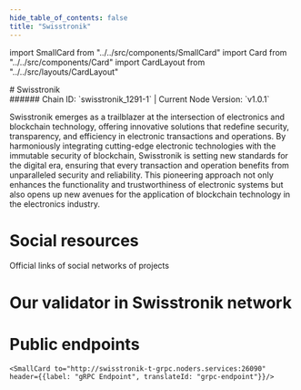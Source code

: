 ```yaml
---
hide_table_of_contents: false
title: "Swisstronik"
---
```


import SmallCard from "../../src/components/SmallCard"
import Card from "../../src/components/Card"
import CardLayout from "../../src/layouts/CardLayout"

<div class="h1-with-icon icon-swisstronik">
# Swisstronik
</div>
###### Chain ID: `swisstronik_1291-1` | Current Node Version: `v1.0.1`


Swisstronik emerges as a trailblazer at the intersection of electronics and blockchain technology, offering innovative solutions that redefine security, transparency, and efficiency in electronic transactions and operations. By harmoniously integrating cutting-edge electronic technologies with the immutable security of blockchain, Swisstronik is setting new standards for the digital era, ensuring that every transaction and operation benefits from unparalleled security and reliability. This pioneering approach not only enhances the functionality and trustworthiness of electronic systems but also opens up new avenues for the application of blockchain technology in the electronics industry.

# Social resources
Official links of social networks of projects

<CardLayout autoFitEnabled={false}>
    <SmallCard to="https://www.swisstronik.com/" header={{label: "Website", translateId: "social-telegram"}} iconPath="img/website-icon.svg"/>
    <SmallCard to="https://github.com/SigmaGmbH" header={{label: "GitHub", translateId: "social-telegram"}} iconPath="img/github-icon.svg"/>
    <SmallCard to="https://link.swisstronik.com/a46c36" header={{label: "Discord", translateId: "social-telegram"}} iconPath="img/discord-icon.svg"/>
    <SmallCard to="https://twitter.com/swisstronik" header={{label: "X", translateId: "social-telegram"}} iconPath="img/x-icon.svg"/>
    <SmallCard to="https://t.me/swisstronik" header={{label: "Telegram", translateId: "social-telegram"}} iconPath="img/telegram-icon.svg"/>
</CardLayout>

# Our validator in Swisstronik network

<CardLayout autoFitEnabled={true}>
    <Card
        to="https://explorer-cosmos.testnet.swisstronik.com/swisstronik/staking/swtrvaloper1jxptedfkfa0dea7zdu238290xxhm2nk6nat2tt"
        header={{
            label: "[NODERS]TEAM",
            translateId: "development-setup",
        }}
        body={{
            label: "Trusted blockchain validator",
        }}
        iconPath="img/kotlin-icon.svg"
    />
</CardLayout>

# Public endpoints

<CardLayout autoFitEnabled={true}>
    <SmallCard to="https://swisstronik-t-rpc.noders.services" header={{label: "RPC Endpoint", translateId: "rpc-endpoint"}}/>
    <SmallCard to="https://swisstronik-t-api.noders.services" header={{label: "API Endpoint", translateId: "api-endpoint"}}/>
    
    <SmallCard to="http://swisstronik-t-grpc.noders.services:26090" header={{label: "gRPC Endpoint", translateId: "grpc-endpoint"}}/>
</CardLayout>
